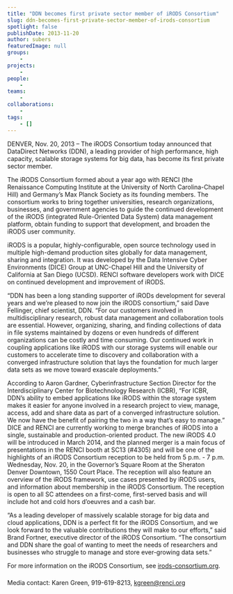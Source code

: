 ```yaml
---
title: "DDN becomes first private sector member of iRODS Consortium"
slug: ddn-becomes-first-private-sector-member-of-irods-consortium
spotlight: false
publishDate: 2013-11-20
author: subers
featuredImage: null
groups:
    - 
projects:
    - 
people:
    - 
teams: 
    - 
collaborations:
    - 
tags:
    - []
---
```

DENVER, Nov. 20, 2013 – The iRODS Consortium today announced that DataDirect Networks (DDN), a leading provider of high performance, high capacity, scalable storage systems for big data, has become its first private sector member.  <!--more-->

The iRODS Consortium formed about a year ago with RENCI (the Renaissance Computing Institute at the University of North Carolina-Chapel Hill) and Germany’s Max Planck Society as its founding members. The consortium works to bring together universities, research organizations, businesses, and government agencies to guide the continued development of the iRODS (integrated Rule-Oriented Data System) data management platform, obtain funding to support that development, and broaden the iRODS user community. 

iRODS is a popular, highly-configurable, open source technology used in multiple high-demand production sites globally for data management, sharing and integration. It was developed by the Data Intensive Cyber Environments (DICE) Group at UNC-Chapel Hill and the University of California at San Diego (UCSD). RENCI software developers work with DICE on continued development and improvement of iRODS.

“DDN has been a long standing supporter of iRODs development for several years and we’re pleased to now join the iRODS consortium,” said Dave Fellinger, chief scientist, DDN. “For our customers involved in multidisciplinary research, robust data management and collaboration tools are essential. However, organizing, sharing, and finding collections of data in file systems maintained by dozens or even hundreds of different organizations can be costly and time consuming. Our continued work in coupling applications like iRODS with our storage systems will enable our customers to accelerate time to discovery and collaboration with a converged infrastructure solution that lays the foundation for much larger data sets as we move toward exascale deployments.”

According to Aaron Gardner, Cyberinfrastructure Section Director for the Interdisciplinary Center for Biotechnology Research (ICBR), “For ICBR, DDN’s ability to embed applications like iRODS within the storage system makes it easier for anyone involved in a research project to view, manage, access, add and share data as part of a converged infrastructure solution. We now have the benefit of pairing the two in a way that’s easy to manage.” DICE and RENCI are currently working to merge branches of iRODS into a single, sustainable and production-oriented product. The new iRODS 4.0 will be introduced in March 2014, and the planned merger is a main focus of presentations in the RENCI booth at SC13 (#4305) and will be one of the highlights of an iRODS Consortium reception to be held from 5 p.m. - 7 p.m. Wednesday, Nov. 20, in the Governor’s Square Room at the Sheraton Denver Downtown, 1550 Court Place. The reception will also feature an overview of the iRODS framework, use cases presented by iRODS users, and information about membership in the iRODS Consortium. The reception is open to all SC attendees on a first-come, first-served basis and will include hot and cold hors d’oeuvres and a cash bar.

“As a leading developer of massively scalable storage for big data and cloud applications, DDN is a perfect fit for the iRODS Consortium, and we look forward to the valuable contributions they will make to our efforts,” said Brand Fortner, executive director of the iRODS Consortium. “The consortium and DDN share the goal of wanting to meet the needs of researchers and businesses who struggle to manage and store ever-growing data sets.”

For more information on the iRODS Consortium, see <a href="http://irods-consortium.org">irods-consortium.org</a>.

###

Media contact: Karen Green, 919-619-8213, <a href="mailto:kgreen@renci.org">kgreen@renci.org</a>
